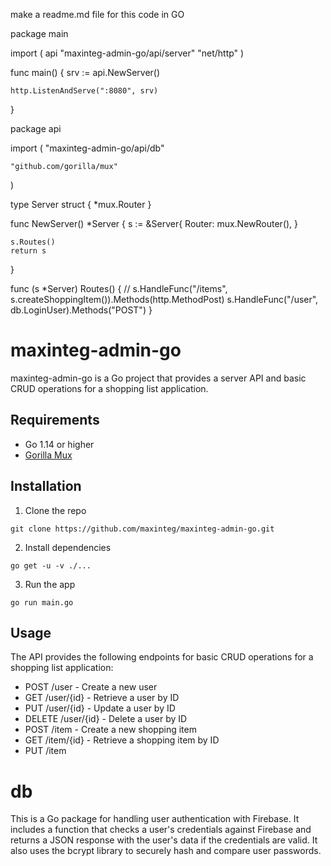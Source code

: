 make a readme.md file for this code in GO

package main

import (
	api "maxinteg-admin-go/api/server"
	"net/http"
)

func main() {
	srv := api.NewServer()

	http.ListenAndServe(":8080", srv)
}


package api

import (
	"maxinteg-admin-go/api/db"

	"github.com/gorilla/mux"
)

type Server struct {
	*mux.Router
}

func NewServer() *Server {
	s := &Server{
		Router: mux.NewRouter(),
	}

	s.Routes()
	return s
}

func (s *Server) Routes() {
	// s.HandleFunc("/items", s.createShoppingItem()).Methods(http.MethodPost)
	s.HandleFunc("/user", db.LoginUser).Methods("POST")
}

# maxinteg-admin-go

maxinteg-admin-go is a Go project that provides a server API and basic CRUD operations for a shopping list application.

## Requirements

- Go 1.14 or higher
- [Gorilla Mux](https://github.com/gorilla/mux)

## Installation

1. Clone the repo

`git clone https://github.com/maxinteg/maxinteg-admin-go.git`

2. Install dependencies

`go get -u -v ./...`

3. Run the app

`go run main.go`

## Usage

The API provides the following endpoints for basic CRUD operations for a shopping list application:

- POST /user - Create a new user
- GET /user/{id} - Retrieve a user by ID
- PUT /user/{id} - Update a user by ID
- DELETE /user/{id} - Delete a user by ID
- POST /item - Create a new shopping item
- GET /item/{id} - Retrieve a shopping item by ID
- PUT /item

# db

This is a Go package for handling user authentication with Firebase. It includes a function that checks a user's credentials against Firebase and returns a JSON response with the user's data if the credentials are valid. It also uses the bcrypt library to securely hash and compare user passwords.